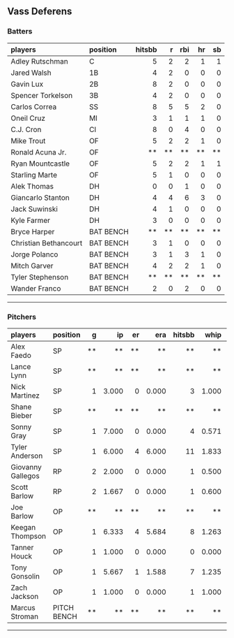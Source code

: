 ## Vass Deferens

### Batters

 
|players               |position  | hitsbb|  r| rbi| hr| sb| 
|:---------------------|:---------|------:|--:|---:|--:|--:| 
|Adley Rutschman       |C         |      5|  2|   2|  1|  1| 
|Jared Walsh           |1B        |      4|  2|   0|  0|  0| 
|Gavin Lux             |2B        |      8|  2|   0|  0|  0| 
|Spencer Torkelson     |3B        |      4|  2|   0|  0|  0| 
|Carlos Correa         |SS        |      8|  5|   5|  2|  0| 
|Oneil Cruz            |MI        |      3|  1|   1|  1|  0| 
|C.J. Cron             |CI        |      8|  0|   4|  0|  0| 
|Mike Trout            |OF        |      5|  2|   2|  1|  0| 
|Ronald Acuna Jr.      |OF        |     **| **|  **| **| **| 
|Ryan Mountcastle      |OF        |      5|  2|   2|  1|  1| 
|Starling Marte        |OF        |      5|  1|   0|  0|  0| 
|Alek Thomas           |DH        |      0|  0|   1|  0|  0| 
|Giancarlo Stanton     |DH        |      4|  4|   6|  3|  0| 
|Jack Suwinski         |DH        |      4|  1|   0|  0|  0| 
|Kyle Farmer           |DH        |      3|  0|   0|  0|  0| 
|Bryce Harper          |BAT BENCH |     **| **|  **| **| **| 
|Christian Bethancourt |BAT BENCH |      3|  1|   0|  0|  0| 
|Jorge Polanco         |BAT BENCH |      3|  1|   3|  1|  0| 
|Mitch Garver          |BAT BENCH |      4|  2|   2|  1|  0| 
|Tyler Stephenson      |BAT BENCH |     **| **|  **| **| **| 
|Wander Franco         |BAT BENCH |      2|  0|   2|  0|  0| 


* * *

### Pitchers

 
|players           |position    |  g|    ip| er|   era| hitsbb|  whip| so|  w| sv| 
|:-----------------|:-----------|--:|-----:|--:|-----:|------:|-----:|--:|--:|--:| 
|Alex Faedo        |SP          | **|    **| **|    **|     **|    **| **| **| **| 
|Lance Lynn        |SP          | **|    **| **|    **|     **|    **| **| **| **| 
|Nick Martinez     |SP          |  1| 3.000|  0| 0.000|      3| 1.000|  0|  0|  1| 
|Shane Bieber      |SP          | **|    **| **|    **|     **|    **| **| **| **| 
|Sonny Gray        |SP          |  1| 7.000|  0| 0.000|      4| 0.571|  3|  1|  0| 
|Tyler Anderson    |SP          |  1| 6.000|  4| 6.000|     11| 1.833|  2|  0|  0| 
|Giovanny Gallegos |RP          |  2| 2.000|  0| 0.000|      1| 0.500|  3|  0|  0| 
|Scott Barlow      |RP          |  2| 1.667|  0| 0.000|      1| 0.600|  3|  0|  1| 
|Joe Barlow        |OP          | **|    **| **|    **|     **|    **| **| **| **| 
|Keegan Thompson   |OP          |  1| 6.333|  4| 5.684|      8| 1.263|  8|  0|  0| 
|Tanner Houck      |OP          |  1| 1.000|  0| 0.000|      0| 0.000|  1|  0|  0| 
|Tony Gonsolin     |OP          |  1| 5.667|  1| 1.588|      7| 1.235|  5|  0|  0| 
|Zach Jackson      |OP          |  1| 1.000|  0| 0.000|      1| 1.000|  2|  0|  0| 
|Marcus Stroman    |PITCH BENCH | **|    **| **|    **|     **|    **| **| **| **| 


* * *


